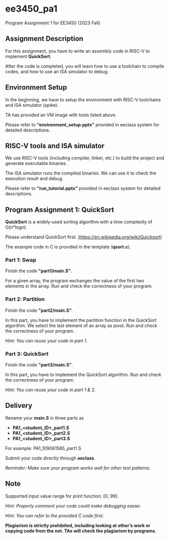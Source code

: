 # ee3450_pa1
Program Assignment 1 for EE3450 (2023 Fall)

## Assignment Description
For this assignment, you have to write an assembly code in RISC-V to implement **QuickSort**.

After the code is completed, you will learn how to use a toolchain to compile codes, and how to use an ISA simulator to debug.

## Environment Setup
In the beginning, we have to setup the environment with RISC-V toolchains and ISA simulator (spike).

TA has provided an VM image with tools listed above.

Please refer to **“environment_setup.pptx”** provided in eeclass system for detailed descriptions.

## RISC-V tools and ISA simulator
We use RISC-V tools (including compiler, linker, etc.) to build the project and generate executable binaries.

The ISA simulator runs the compiled binaries. We can use it to check the execution result and debug.

Please refer to **“run_tutorial.pptx”** provided in eeclass system for detailed descriptions.

## Program Assignment 1: QuickSort
**QuickSort** is a widely-used sorting algorithm with a time complexity of O(n*logn).

Please understand QuickSort first. (<https://en.wikipedia.org/wiki/Quicksort>)

The example code in C is provided in the template (**qsort.c**).

### Part 1: Swap
Finish the code **"part1/main.S"**.

For a given array, the program exchanges the value of the first two elements in the array.
Run and check the correctness of your program. 

### Part 2: Partition
Finish the code **"part2/main.S"**.

In this part, you have to implement the partition function in the QuickSort algorithm. We select the last element of an array as pivot.
Run and check the correctness of your program. 

*Hint: You can reuse your code in part 1.*

### Part 3: QuickSort
Finish the code **"part3/main.S"**.

In this part, you have to implement the QuickSort algorithm. 
Run and check the correctness of your program. 

*Hint: You can reuse your code in part 1 & 2.*

## Delivery
Rename your **main.S** in three parts as
- **PA1_<student_ID>_part1.S**
- **PA1_<student_ID>_part2.S**
- **PA1_<student_ID>_part3.S**

For example: PA1_109061585_part1.S

Submit your code directly through **eeclass**.

*Reminder: Make sure your program works well for other test patterns.*

## Note
Supported input value range for print function: [0, 99].

*Hint: Properly comment your code could make debugging easier.*

*Hint: You can refer to the provided C code first.*

**Plagiarism is strictly prohibited, including looking at other’s work or copying code from the net. TAs will check the plagiarism by programs.**
